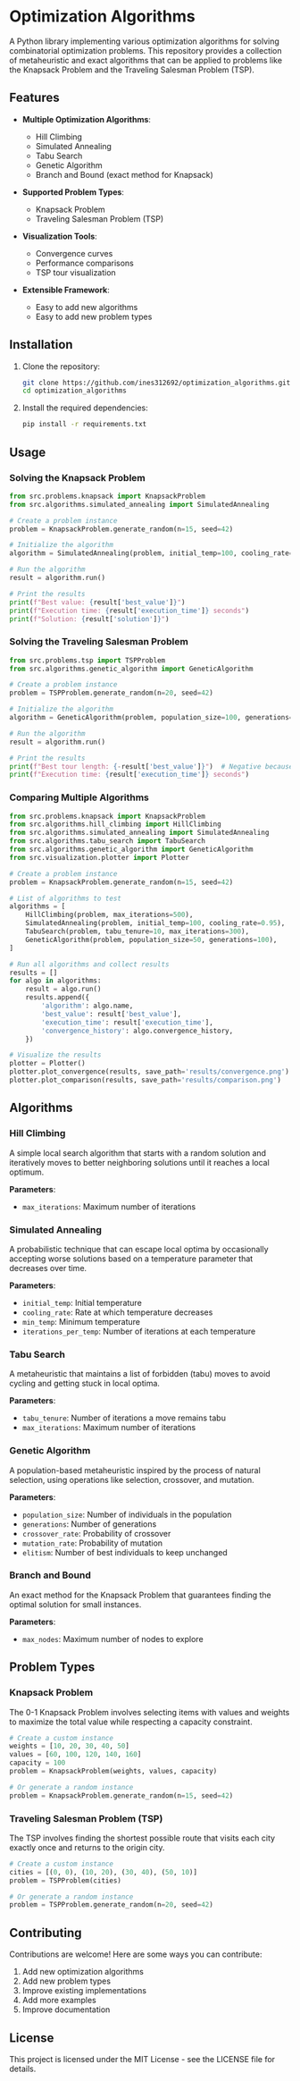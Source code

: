 ﻿# Optimization Algorithms

A Python library implementing various optimization algorithms for solving combinatorial optimization problems. This repository provides a collection of metaheuristic and exact algorithms that can be applied to problems like the Knapsack Problem and the Traveling Salesman Problem (TSP).

## Features

- **Multiple Optimization Algorithms**:
  - Hill Climbing
  - Simulated Annealing
  - Tabu Search
  - Genetic Algorithm
  - Branch and Bound (exact method for Knapsack)

- **Supported Problem Types**:
  - Knapsack Problem
  - Traveling Salesman Problem (TSP)

- **Visualization Tools**:
  - Convergence curves
  - Performance comparisons
  - TSP tour visualization

- **Extensible Framework**:
  - Easy to add new algorithms
  - Easy to add new problem types

## Installation

1. Clone the repository:
   ```bash
   git clone https://github.com/ines312692/optimization_algorithms.git
   cd optimization_algorithms
   ```

2. Install the required dependencies:
   ```bash
   pip install -r requirements.txt
   ```

## Usage

### Solving the Knapsack Problem

```python
from src.problems.knapsack import KnapsackProblem
from src.algorithms.simulated_annealing import SimulatedAnnealing

# Create a problem instance
problem = KnapsackProblem.generate_random(n=15, seed=42)

# Initialize the algorithm
algorithm = SimulatedAnnealing(problem, initial_temp=100, cooling_rate=0.95)

# Run the algorithm
result = algorithm.run()

# Print the results
print(f"Best value: {result['best_value']}")
print(f"Execution time: {result['execution_time']} seconds")
print(f"Solution: {result['solution']}")
```

### Solving the Traveling Salesman Problem

```python
from src.problems.tsp import TSPProblem
from src.algorithms.genetic_algorithm import GeneticAlgorithm

# Create a problem instance
problem = TSPProblem.generate_random(n=20, seed=42)

# Initialize the algorithm
algorithm = GeneticAlgorithm(problem, population_size=100, generations=200)

# Run the algorithm
result = algorithm.run()

# Print the results
print(f"Best tour length: {-result['best_value']}")  # Negative because we maximize
print(f"Execution time: {result['execution_time']} seconds")
```

### Comparing Multiple Algorithms

```python
from src.problems.knapsack import KnapsackProblem
from src.algorithms.hill_climbing import HillClimbing
from src.algorithms.simulated_annealing import SimulatedAnnealing
from src.algorithms.tabu_search import TabuSearch
from src.algorithms.genetic_algorithm import GeneticAlgorithm
from src.visualization.plotter import Plotter

# Create a problem instance
problem = KnapsackProblem.generate_random(n=15, seed=42)

# List of algorithms to test
algorithms = [
    HillClimbing(problem, max_iterations=500),
    SimulatedAnnealing(problem, initial_temp=100, cooling_rate=0.95),
    TabuSearch(problem, tabu_tenure=10, max_iterations=300),
    GeneticAlgorithm(problem, population_size=50, generations=100),
]

# Run all algorithms and collect results
results = []
for algo in algorithms:
    result = algo.run()
    results.append({
        'algorithm': algo.name,
        'best_value': result['best_value'],
        'execution_time': result['execution_time'],
        'convergence_history': algo.convergence_history,
    })

# Visualize the results
plotter = Plotter()
plotter.plot_convergence(results, save_path='results/convergence.png')
plotter.plot_comparison(results, save_path='results/comparison.png')
```

## Algorithms

### Hill Climbing
A simple local search algorithm that starts with a random solution and iteratively moves to better neighboring solutions until it reaches a local optimum.

**Parameters**:
- `max_iterations`: Maximum number of iterations

### Simulated Annealing
A probabilistic technique that can escape local optima by occasionally accepting worse solutions based on a temperature parameter that decreases over time.

**Parameters**:
- `initial_temp`: Initial temperature
- `cooling_rate`: Rate at which temperature decreases
- `min_temp`: Minimum temperature
- `iterations_per_temp`: Number of iterations at each temperature

### Tabu Search
A metaheuristic that maintains a list of forbidden (tabu) moves to avoid cycling and getting stuck in local optima.

**Parameters**:
- `tabu_tenure`: Number of iterations a move remains tabu
- `max_iterations`: Maximum number of iterations

### Genetic Algorithm
A population-based metaheuristic inspired by the process of natural selection, using operations like selection, crossover, and mutation.

**Parameters**:
- `population_size`: Number of individuals in the population
- `generations`: Number of generations
- `crossover_rate`: Probability of crossover
- `mutation_rate`: Probability of mutation
- `elitism`: Number of best individuals to keep unchanged

### Branch and Bound
An exact method for the Knapsack Problem that guarantees finding the optimal solution for small instances.

**Parameters**:
- `max_nodes`: Maximum number of nodes to explore

## Problem Types

### Knapsack Problem
The 0-1 Knapsack Problem involves selecting items with values and weights to maximize the total value while respecting a capacity constraint.

```python
# Create a custom instance
weights = [10, 20, 30, 40, 50]
values = [60, 100, 120, 140, 160]
capacity = 100
problem = KnapsackProblem(weights, values, capacity)

# Or generate a random instance
problem = KnapsackProblem.generate_random(n=15, seed=42)
```

### Traveling Salesman Problem (TSP)
The TSP involves finding the shortest possible route that visits each city exactly once and returns to the origin city.

```python
# Create a custom instance
cities = [(0, 0), (10, 20), (30, 40), (50, 10)]
problem = TSPProblem(cities)

# Or generate a random instance
problem = TSPProblem.generate_random(n=20, seed=42)
```

## Contributing

Contributions are welcome! Here are some ways you can contribute:

1. Add new optimization algorithms
2. Add new problem types
3. Improve existing implementations
4. Add more examples
5. Improve documentation

## License

This project is licensed under the MIT License - see the LICENSE file for details.


